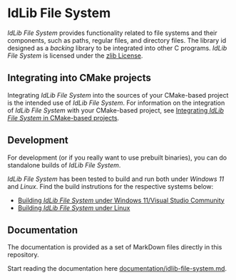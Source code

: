 # IdLib File System
*IdLib File System* provides functionality related to file systems and their components, such as paths, regular files, and directory files.
The library id designed as a *backing* library to be integrated into other C programs.
*IdLib File System* is licensed under the [zlib License](LICENSE).

## Integrating into CMake projects
Integrating *IdLib File System* into the sources of your CMake-based project is the intended use of *IdLib File System*.
For information on the integration of *IdLib File System* with your CMake-based project, see
[Integrating *IdLib File System* in CMake-based projects](integrating-into-cmake-projects.md).

## Development
For development (or if you really want to use prebuilt binaries), you can do standalone builds of *IdLib File System*.

*IdLib File System* has been tested to build and run both under *Windows 11* and *Linux*.
Find the build instrutions for the respective systems below:
- [Building *IdLib File System* under Windows 11/Visual Studio Community](building-under-windows-11-visual-studio-community-2022.md)
- [Building *IdLib File System* under Linux](building-under-linux.md)

## Documentation
The documentation is provided as a set of MarkDown files directly in this repository.

Start reading the documentation here [documentation/idlib-file-system.md](documentation/idlib-file-system.md).
